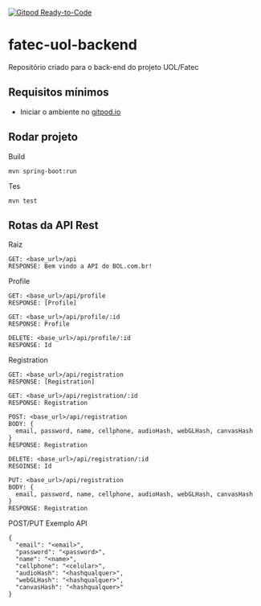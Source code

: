 [![Gitpod Ready-to-Code](https://img.shields.io/badge/Gitpod-Ready--to--Code-blue?logo=gitpod)](https://gitpod.io/#https://github.com/fabsvas/fatec-uol-backend)

# fatec-uol-backend
Repositório criado para o back-end do projeto UOL/Fatec

## Requisitos mínimos
- Iniciar o ambiente no [gitpod.io](https://gitpod.io/#https://github.com/fabsvas/fatec-uol-backend)

## Rodar projeto
Build
```
mvn spring-boot:run
```
Tes
```
mvn test
```

## Rotas da API Rest
Raiz
```
GET: <base_url>/api
RESPONSE: Bem vindo a API do BOL.com.br!
```

Profile
```
GET: <base_url>/api/profile
RESPONSE: [Profile]

GET: <base_url>/api/profile/:id
RESPONSE: Profile

DELETE: <base_url>/api/profile/:id
RESPONSE: Id
```

Registration
```
GET: <base_url>/api/registration
RESPONSE: [Registration]

GET: <base_url>/api/registration/:id
RESPONSE: Registration

POST: <base_url>/api/registration
BODY: {
  email, password, name, cellphone, audioHash, webGLHash, canvasHash
}
RESPONSE: Registration

DELETE: <base_url>/api/registration/:id
RESOINSE: Id

PUT: <base_url>/api/registration
BODY: {
  email, password, name, cellphone, audioHash, webGLHash, canvasHash
}
RESPONSE: Registration
```

POST/PUT Exemplo API
```
{
  "email": "<email>",
  "password": "<password>",
  "name": "<name>",
  "cellphone": "<celular>",
  "audioHash": "<hashqualquer>",
  "webGLHash": "<hashqualquer>",
  "canvasHash": "<hashqualquer>"
}
```


